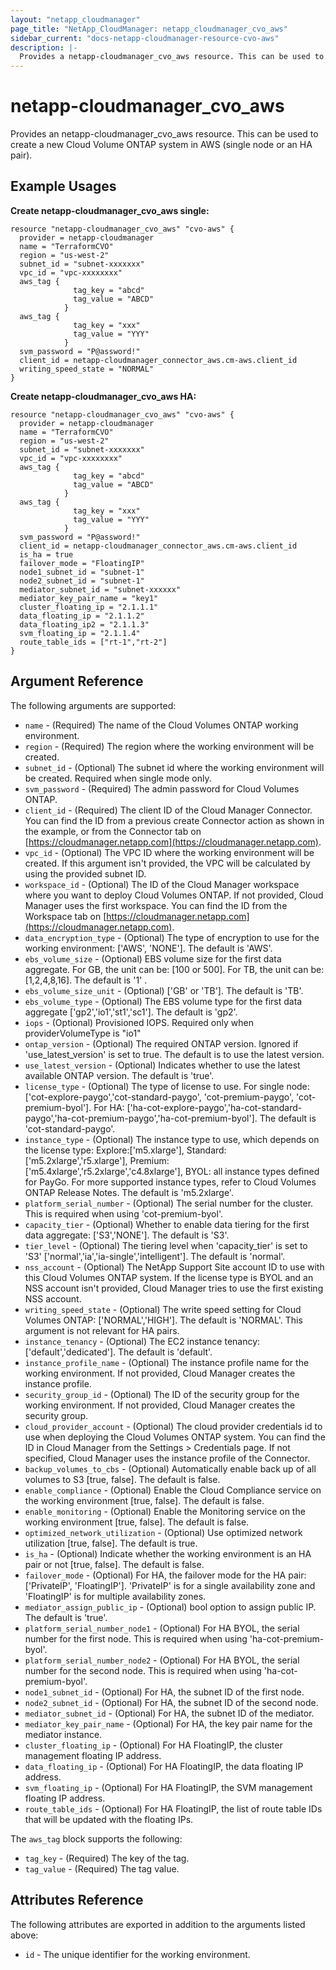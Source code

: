 ```yaml
---
layout: "netapp_cloudmanager"
page_title: "NetApp_CloudManager: netapp_cloudmanager_cvo_aws"
sidebar_current: "docs-netapp-cloudmanager-resource-cvo-aws"
description: |-
  Provides a netapp-cloudmanager_cvo_aws resource. This can be used to create a new Cloud Volume ONTAP system in AWS (single node or an HA pair).
---
```


# netapp-cloudmanager_cvo_aws

Provides an netapp-cloudmanager_cvo_aws resource. This can be used to create a new Cloud Volume ONTAP system in AWS (single node or an HA pair).

## Example Usages

**Create netapp-cloudmanager_cvo_aws single:**

```
resource "netapp-cloudmanager_cvo_aws" "cvo-aws" {
  provider = netapp-cloudmanager
  name = "TerraformCVO"
  region = "us-west-2"
  subnet_id = "subnet-xxxxxxx"
  vpc_id = "vpc-xxxxxxxx"
  aws_tag {
              tag_key = "abcd"
              tag_value = "ABCD"
            }
  aws_tag {
              tag_key = "xxx"
              tag_value = "YYY"
            }
  svm_password = "P@assword!"
  client_id = netapp-cloudmanager_connector_aws.cm-aws.client_id
  writing_speed_state = "NORMAL"
}
```


**Create netapp-cloudmanager_cvo_aws HA:**

```
resource "netapp-cloudmanager_cvo_aws" "cvo-aws" {
  provider = netapp-cloudmanager
  name = "TerraformCVO"
  region = "us-west-2"
  subnet_id = "subnet-xxxxxxx"
  vpc_id = "vpc-xxxxxxxx"
  aws_tag {
              tag_key = "abcd"
              tag_value = "ABCD"
            }
  aws_tag {
              tag_key = "xxx"
              tag_value = "YYY"
            }
  svm_password = "P@assword!"
  client_id = netapp-cloudmanager_connector_aws.cm-aws.client_id
  is_ha = true
  failover_mode = "FloatingIP"
  node1_subnet_id = "subnet-1"
  node2_subnet_id = "subnet-1"
  mediator_subnet_id = "subnet-xxxxxx"
  mediator_key_pair_name = "key1"
  cluster_floating_ip = "2.1.1.1"
  data_floating_ip = "2.1.1.2"
  data_floating_ip2 = "2.1.1.3"
  svm_floating_ip = "2.1.1.4"
  route_table_ids = ["rt-1","rt-2"]
}
```




## Argument Reference

The following arguments are supported:

* `name` - (Required) The name of the Cloud Volumes ONTAP working environment.
* `region` - (Required) The region where the working environment will be created.
* `subnet_id` - (Optional) The subnet id where the working environment will be created. Required when single mode only.
* `svm_password` - (Required) The admin password for Cloud Volumes ONTAP.
* `client_id` - (Required) The client ID of the Cloud Manager Connector. You can find the ID from a previous create Connector action as shown in the example, or from the Connector tab on [https://cloudmanager.netapp.com](https://cloudmanager.netapp.com).
* `vpc_id` - (Optional) The VPC ID where the working environment will be created. If this argument isn't provided, the VPC will be calculated by using the provided subnet ID.
* `workspace_id` - (Optional) The ID of the Cloud Manager workspace where you want to deploy Cloud Volumes ONTAP. If not provided, Cloud Manager uses the first workspace. You can find the ID from the Workspace tab on [https://cloudmanager.netapp.com](https://cloudmanager.netapp.com).
* `data_encryption_type` - (Optional) The type of encryption to use for the working environment: ['AWS', 'NONE']. The default is 'AWS'.
* `ebs_volume_size` - (Optional) EBS volume size for the first data aggregate. For GB, the unit can be: [100 or 500]. For TB, the unit can be: [1,2,4,8,16]. The default is '1' .
* `ebs_volume_size_unit` - (Optional) ['GB' or 'TB']. The default is 'TB'.
* `ebs_volume_type` - (Optional) The EBS volume type for the first data aggregate ['gp2','io1','st1','sc1']. The default is 'gp2'.
* `iops` - (Optional) Provisioned IOPS. Required only when providerVolumeType is "io1"
* `ontap_version` - (Optional) The required ONTAP version. Ignored if 'use_latest_version' is set to true. The default is to use the latest version.
* `use_latest_version` - (Optional) Indicates whether to use the latest available ONTAP version. The default is 'true'.
* `license_type` - (Optional) The type of license to use. For single node: ['cot-explore-paygo','cot-standard-paygo', 'cot-premium-paygo', 'cot-premium-byol']. For HA: ['ha-cot-explore-paygo','ha-cot-standard-paygo','ha-cot-premium-paygo','ha-cot-premium-byol']. The default is 'cot-standard-paygo'.
* `instance_type` - (Optional) The instance type to use, which depends on the license type: Explore:['m5.xlarge'], Standard:['m5.2xlarge','r5.xlarge'], Premium:['m5.4xlarge','r5.2xlarge','c4.8xlarge'], BYOL: all instance types defined for PayGo. For more supported instance types, refer to Cloud Volumes ONTAP Release Notes. The default is 'm5.2xlarge'.
* `platform_serial_number` - (Optional) The serial number for the cluster. This is required when using 'cot-premium-byol'.
* `capacity_tier` - (Optional) Whether to enable data tiering for the first data aggregate: ['S3','NONE']. The default is 'S3'.
* `tier_level` - (Optional) The tiering level when 'capacity_tier' is set to 'S3' ['normal','ia','ia-single','intelligent']. The default is 'normal'.
* `nss_account` - (Optional) The NetApp Support Site account ID to use with this Cloud Volumes ONTAP system. If the license type is BYOL and an NSS account isn't provided, Cloud Manager tries to use the first existing NSS account.
* `writing_speed_state` - (Optional) The write speed setting for Cloud Volumes ONTAP: ['NORMAL','HIGH']. The default is 'NORMAL'. This argument is not relevant for HA pairs.
* `instance_tenancy` - (Optional) The EC2 instance tenancy: ['default','dedicated']. The default is 'default'.
* `instance_profile_name` - (Optional) The instance profile name for the working environment. If not provided, Cloud Manager creates the instance profile.
* `security_group_id` - (Optional) The ID of the security group for the working environment. If not provided, Cloud Manager creates the security group.
* `cloud_provider_account` - (Optional) The cloud provider credentials id to use when deploying the Cloud Volumes ONTAP system. You can find the ID in Cloud Manager from the Settings > Credentials page. If not specified, Cloud Manager uses the instance profile of the Connector.
* `backup_volumes_to_cbs` - (Optional) Automatically enable back up of all volumes to S3 [true, false]. The default is false.
* `enable_compliance` - (Optional) Enable the Cloud Compliance service on the working environment [true, false]. The default is false.
* `enable_monitoring` - (Optional) Enable the Monitoring service on the working environment [true, false]. The default is false.
* `optimized_network_utilization` - (Optional) Use optimized network utilization [true, false]. The default is true.
* `is_ha` - (Optional) Indicate whether the working environment is an HA pair or not [true, false]. The default is false.
* `failover_mode` - (Optional) For HA, the failover mode for the HA pair: ['PrivateIP', 'FloatingIP']. 'PrivateIP' is for a single availability zone and 'FloatingIP' is for multiple availability zones.
* `mediator_assign_public_ip` - (Optional) bool option to assign public IP. The default is 'true'.
* `platform_serial_number_node1` - (Optional) For HA BYOL, the serial number for the first node. This is required when using 'ha-cot-premium-byol'.
* `platform_serial_number_node2` - (Optional) For HA BYOL, the serial number for the second node. This is required when using 'ha-cot-premium-byol'.
* `node1_subnet_id` - (Optional) For HA, the subnet ID of the first node.
* `node2_subnet_id` - (Optional) For HA, the subnet ID of the second node.
* `mediator_subnet_id` - (Optional) For HA, the subnet ID of the mediator.
* `mediator_key_pair_name` - (Optional) For HA, the key pair name for the mediator instance.
* `cluster_floating_ip` - (Optional) For HA FloatingIP, the cluster management floating IP address.
* `data_floating_ip` - (Optional) For HA FloatingIP, the data floating IP address.
* `svm_floating_ip` - (Optional) For HA FloatingIP, the SVM management floating IP address.
* `route_table_ids` - (Optional) For HA FloatingIP, the list of route table IDs that will be updated with the floating IPs.

The `aws_tag` block supports the following:
* `tag_key` - (Required) The key of the tag.
* `tag_value` - (Required) The tag value.

## Attributes Reference

The following attributes are exported in addition to the arguments listed above:

* `id` - The unique identifier for the working environment.

